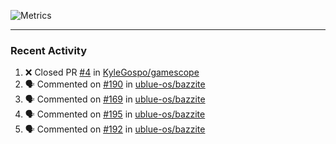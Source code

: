 ![Metrics](https://metrics.lecoq.io/KyleGospo?template=classic&base=header%2C%20activity%2C%20community%2C%20repositories%2C%20metadata&base.indepth=false&base.hireable=false&base.skip=false&config.timezone=America%2FLos_Angeles)

---
### Recent Activity
<!--START_SECTION:activity-->
1. ❌ Closed PR [#4](https://github.com/KyleGospo/gamescope/pull/4) in [KyleGospo/gamescope](https://github.com/KyleGospo/gamescope)
2. 🗣 Commented on [#190](https://github.com/ublue-os/bazzite/issues/190#issuecomment-1694399066) in [ublue-os/bazzite](https://github.com/ublue-os/bazzite)
3. 🗣 Commented on [#169](https://github.com/ublue-os/bazzite/issues/169#issuecomment-1694395087) in [ublue-os/bazzite](https://github.com/ublue-os/bazzite)
4. 🗣 Commented on [#195](https://github.com/ublue-os/bazzite/issues/195#issuecomment-1694224754) in [ublue-os/bazzite](https://github.com/ublue-os/bazzite)
5. 🗣 Commented on [#192](https://github.com/ublue-os/bazzite/issues/192#issuecomment-1694207058) in [ublue-os/bazzite](https://github.com/ublue-os/bazzite)
<!--END_SECTION:activity-->
